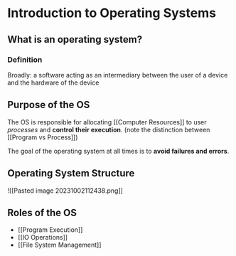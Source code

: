 # Introduction to Operating Systems
## What is an operating system?
### Definition
Broadly: a software acting as an intermediary between the user of a device and the hardware of the device
## Purpose of the OS
The OS is responsible for allocating [[Computer Resources]] to user *processes* and **control their execution**. (note the distinction between [[Program vs Process]])

The goal of the operating system at all times is to **avoid failures and errors**.
## Operating System Structure

![[Pasted image 20231002112438.png]]
## Roles of the OS
- [[Program Execution]]
- [[IO Operations]]
- [[File System Management]]













